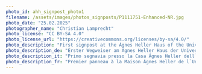 ```yaml
---
photo_id: ahh_signpost_photo1
filename: /assets/images/photos_signposts/P1111751-Enhanced-NR.jpg
photo_date: "25.02.2025"
photographer_name: "Christian Lamprecht"
photo_license: "CC BY-SA 4.0"
photo_license_url: "https://creativecommons.org/licenses/by-sa/4.0/"
photo_description: "First signpost at the Ágnes Heller Haus of the University of Innsbruck."
photo_description_de: "Erster Wegweiser am Ágnes Heller Haus der Universität Innsbruck."
photo_description_it: "Primo segnavia presso la Casa Ágnes Heller dell`Università di Innsbruck."
photo_description_fr: "Premier panneau à la Maison Ágnes Heller de l`Université d`Innsbruck."
---
```

